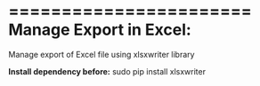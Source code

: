 =======================
Manage Export in Excel:
=======================

Manage export of Excel file using xlsxwriter library

**Install dependency before:**
sudo pip install xlsxwriter
